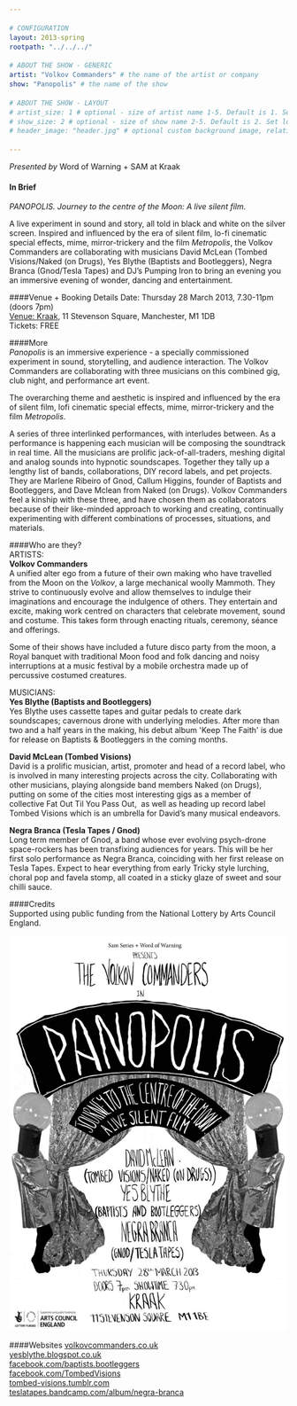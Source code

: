 ```yaml
---

# CONFIGURATION
layout: 2013-spring
rootpath: "../../../"

# ABOUT THE SHOW - GENERIC
artist: "Volkov Commanders" # the name of the artist or company
show: "Panopolis" # the name of the show

# ABOUT THE SHOW - LAYOUT
# artist_size: 1 # optional - size of artist name 1-5. Default is 1. Set longer names to lower values
# show_size: 2 # optional - size of show name 2-5. Default is 2. Set longer names to lower values
# header_image: "header.jpg" # optional custom background image, relative to current page

---
```

*Presented by* Word of Warning + SAM at Kraak    

#### In Brief
*PANOPOLIS. Journey to the centre of the Moon: A live silent film.*    

A live experiment in sound and story, all told in black and white on the silver screen. Inspired and influenced by the era of silent film, lo-fi cinematic special effects, mime, mirror-trickery and the film *Metropolis*, the Volkov Commanders are collaborating with musicians David McLean (Tombed Visions/Naked (on Drugs), Yes Blythe (Baptists and Bootleggers), Negra Branca (Gnod/Tesla Tapes) and DJ’s Pumping Iron to bring an evening you an immersive evening of wonder, dancing and entertainment.   

####Venue + Booking Details
Date: Thursday 28 March 2013, 7.30-11pm (doors 7pm)   
[Venue: Kraak](http://www.kraak.co/home/find-us/), 11 Stevenson Square, Manchester, M1 1DB    
Tickets: FREE    

####More    
*Panopolis* is an immersive experience - a specially commissioned experiment in sound, storytelling, and audience interaction. The Volkov Commanders are collaborating with three musicians on this combined gig, club night, and performance art event.    

The overarching theme and aesthetic is inspired and influenced by the era of silent film, lofi cinematic special effects, mime, mirror-trickery and the film *Metropolis*.    

A series of three interlinked performances, with interludes between. As a performance is happening each musician will be composing the soundtrack in real time. All the musicians are prolific jack-of-all-traders, meshing digital and analog sounds into hypnotic soundscapes. Together they tally up a lengthy list of bands, collaborations, DIY record labels, and pet projects. They are Marlene Ribeiro of Gnod, Callum Higgins, founder of Baptists and Bootleggers, and Dave Mclean from Naked (on Drugs). Volkov Commanders feel a kinship with these three, and have chosen them as collaborators because of their like-minded approach to working and creating, continually experimenting with different combinations of processes, situations, and materials.    

####Who are they?   
ARTISTS:    
**Volkov Commanders**    
A unified alter ego from a future of their own making who have travelled from the Moon on the *Volkov*, a large mechanical woolly Mammoth. They strive to continuously evolve and allow themselves to indulge their imaginations and encourage the indulgence of others. They entertain and excite, making work centred on characters that celebrate movement, sound and costume. This takes form through enacting rituals, ceremony, séance and offerings.    
    
Some of their shows have included a future disco party from the moon, a Royal banquet with traditional Moon food and folk dancing and noisy interruptions at a music festival by a mobile orchestra made up of percussive costumed creatures.   
 
MUSICIANS:    
**Yes Blythe (Baptists and Bootleggers)**    
Yes Blythe uses cassette tapes and guitar pedals to create dark soundscapes; cavernous drone with underlying melodies. After more than two and a half years in the making, his debut album 'Keep The Faith' is due for release on Baptists & Bootleggers in the coming months.

**David McLean (Tombed Visions)**    
David is a prolific musician, artist, promoter and head of a record label, who is involved in many interesting projects across the city. Collaborating with other musicians, playing alongside band members Naked (on Drugs), putting on some of the cities most interesting gigs as a member of collective Fat Out Til You Pass Out,  as well as heading up record label Tombed Visions which is an umbrella for David’s many musical endeavors.    

**Negra Branca (Tesla Tapes / Gnod)**    
Long term member of Gnod, a band whose ever evolving psych-drone space-rockers has been transfixing audiences for years. This will be her first solo performance as Negra Branca, coinciding with her first release on Tesla Tapes. Expect to hear everything from early Tricky style lurching, choral pop and favela stomp, all coated in a sticky glaze of sweet and sour chilli sauce.    

####Credits       
Supported using public funding from the National Lottery by Arts Council England.    

![Panopolis](Panopolis.jpg)    

####Websites
[volkovcommanders.co.uk](http://www.volkovcommanders.co.uk)    
[yesblythe.blogspot.co.uk](http://yesblythe.blogspot.co.uk/)    
[facebook.com/baptists.bootleggers](https://www.facebook.com/baptists.bootleggers)    
[facebook.com/TombedVisions](https://www.facebook.com/TombedVisions)    
[tombed-visions.tumblr.com](http://tombed-visions.tumblr.com/)    
[teslatapes.bandcamp.com/album/negra-branca](http://teslatapes.bandcamp.com/album/negra-branca)
